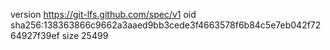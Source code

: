 version https://git-lfs.github.com/spec/v1
oid sha256:138363866c9662a3aaed9bb3cede3f4663578f6b84c5e7eb042f7264927f39ef
size 25499
